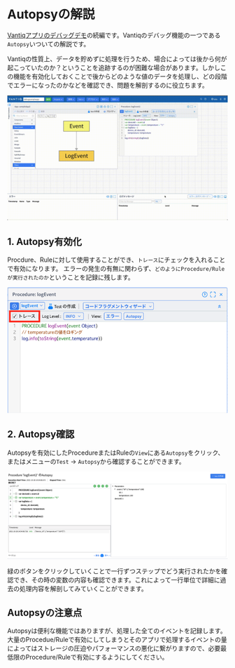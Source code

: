 
# Autopsyの解説

[Vantiqアプリのデバッグデモ](./README.md)の続編です。Vantiqのデバッグ機能の一つである`Autopsy`いついての解説です。



Vantiqの性質上、データを貯めずに処理を行うため、場合によっては後から何が起こっていたのか？ということを追跡するのが困難な場合があります。しかしこの機能を有効化しておくことで後からどのような値のデータを処理し、どの段階でエラーになったのかなどを確認でき、問題を解剖するのに役立ちます。

![Autopsy](../../imgs/debug/gif/autopsy.gif)


## 1. Autopsy有効化

Procdure、Ruleに対して使用することができ、`トレース`にチェックを入れることで有効になります。
エラーの発生の有無に関わらず、`どのようにProcedure/Ruleが実行されたのか`ということを記録に残します。

![ActivateTracing](../../imgs/debug/img/activate-tracing.png)

## 2. Autopsy確認
Autopsyを有効にしたProcedureまたはRuleの`View`にある`Autopsy`をクリック、またはメニューの`Test` → `Autopsy`から確認することができます。

![Autopsy](../../imgs/debug/img/autopsy.png)

緑のボタンをクリックしていくことで一行ずつステップでどう実行されたかを確認でき、その時の変数の内容も確認できます。これによって一行単位で詳細に過去の処理内容を解剖してみていくことができます。


## Autopsyの注意点

Autopsyは便利な機能ではありますが、処理した全てのイベントを記録します。大量のProcedue/Ruleで有効にしてしまうとそのアプリで処理するイベントの量によってはストレージの圧迫やパフォーマンスの悪化に繋がりますので、必要最低限のProcedure/Ruleで有効にするようにしてください。